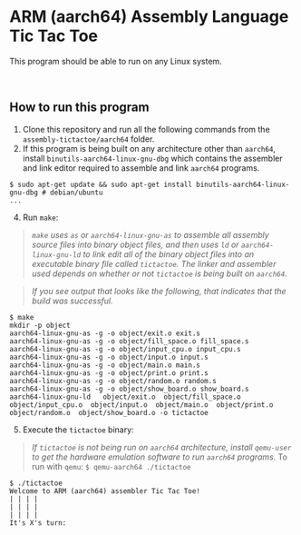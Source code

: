 # ARM (aarch64) Assembly Language Tic Tac Toe

This program should be able to run on any Linux system.

&nbsp;

## How to run this program
1. Clone this repository and run all the following commands from the `assembly-tictactoe/aarch64` folder.
2. If this program is being built on any architecture other than `aarch64`, install `binutils-aarch64-linux-gnu-dbg` which contains the assembler and link editor required to assemble and link `aarch64` programs.
```console
$ sudo apt-get update && sudo apt-get install binutils-aarch64-linux-gnu-dbg # debian/ubuntu
...
```
4. Run `make`:
> _`make` uses `as` or `aarch64-linux-gnu-as` to assemble all assembly source files into binary object files, and then uses `ld` or `aarch64-linux-gnu-ld` to link edit all of the binary object files into an executable binary file called `tictactoe`. The linker and assembler used depends on whether or not `tictactoe` is being built on `aarch64`._

> _If you see output that looks like the following, that indicates that the build was successful._
```console
$ make
mkdir -p object
aarch64-linux-gnu-as -g -o object/exit.o exit.s
aarch64-linux-gnu-as -g -o object/fill_space.o fill_space.s
aarch64-linux-gnu-as -g -o object/input_cpu.o input_cpu.s
aarch64-linux-gnu-as -g -o object/input.o input.s
aarch64-linux-gnu-as -g -o object/main.o main.s
aarch64-linux-gnu-as -g -o object/print.o print.s
aarch64-linux-gnu-as -g -o object/random.o random.s
aarch64-linux-gnu-as -g -o object/show_board.o show_board.s
aarch64-linux-gnu-ld   object/exit.o  object/fill_space.o  object/input_cpu.o  object/input.o  object/main.o  object/print.o  object/random.o  object/show_board.o -o tictactoe
```
5. Execute the `tictactoe` binary:
> _If `tictactoe` is not being run on `aarch64` architecture, install `qemu-user` to get the hardware emulation software to run `aarch64` programs._
> To run with `qemu`: `$ qemu-aarch64 ./tictactoe`
```console
$ ./tictactoe
Welcome to ARM (aarch64) assembler Tic Tac Toe!
| | | |
| | | |
| | | |
It's X's turn:
```
